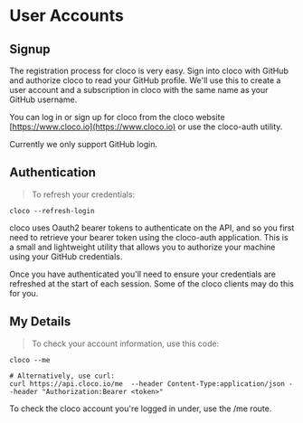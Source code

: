 # User Accounts

## Signup

The registration process for cloco is very easy.  Sign into cloco with GitHub and authorize cloco to read your GitHub profile.  We'll use this to create a user account and a subscription in cloco with the same name as your GitHub username.  

You can log in or sign up for cloco from the cloco website [https://www.cloco.io](https://www.cloco.io) or use the cloco-auth utility.

<aside class="warning">
Currently we only support GitHub login.
</aside>

## Authentication

> To refresh your credentials:

```shell
cloco --refresh-login
```

cloco uses Oauth2 bearer tokens to authenticate on the API, and so you first need to retrieve your bearer token using the cloco-auth application.  This is a small and lightweight utility that allows you to authorize your machine using your GitHub credentials.

Once you have authenticated you'll need to ensure your credentials are refreshed at the start of each session.  Some of the cloco clients may do this for you.

## My Details

> To check your account information, use this code:

```shell
cloco --me

# Alternatively, use curl:
curl https://api.cloco.io/me  --header Content-Type:application/json --header "Authorization:Bearer <token>"
```

To check the cloco account you're logged in under, use the /me route.
